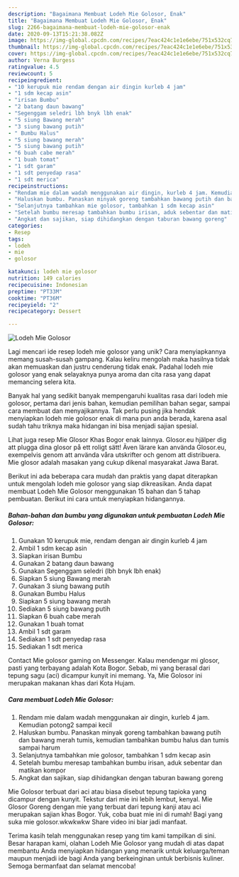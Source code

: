 ```yaml
---
description: "Bagaimana Membuat Lodeh Mie Golosor, Enak"
title: "Bagaimana Membuat Lodeh Mie Golosor, Enak"
slug: 2266-bagaimana-membuat-lodeh-mie-golosor-enak
date: 2020-09-13T15:21:38.082Z
image: https://img-global.cpcdn.com/recipes/7eac424c1e1e6ebe/751x532cq70/lodeh-mie-golosor-foto-resep-utama.jpg
thumbnail: https://img-global.cpcdn.com/recipes/7eac424c1e1e6ebe/751x532cq70/lodeh-mie-golosor-foto-resep-utama.jpg
cover: https://img-global.cpcdn.com/recipes/7eac424c1e1e6ebe/751x532cq70/lodeh-mie-golosor-foto-resep-utama.jpg
author: Verna Burgess
ratingvalue: 4.5
reviewcount: 5
recipeingredient:
- "10 kerupuk mie rendam dengan air dingin kurleb 4 jam"
- "1 sdm kecap asin"
- "irisan Bumbu"
- "2 batang daun bawang"
- "Segenggam seledri lbh bnyk lbh enak"
- "5 siung Bawang merah"
- "3 siung bawang putih"
- " Bumbu Halus"
- "5 siung bawang merah"
- "5 siung bawang putih"
- "6 buah cabe merah"
- "1 buah tomat"
- "1 sdt garam"
- "1 sdt penyedap rasa"
- "1 sdt merica"
recipeinstructions:
- "Rendam mie dalam wadah menggunakan air dingin, kurleb 4 jam. Kemudian potong2 sampai kecil"
- "Haluskan bumbu. Panaskan minyak goreng tambahkan bawang putih dan bawang merah tumis, kemudian tambahkan bumbu halus dan tumis sampai harum"
- "Selanjutnya tambahkan mie golosor, tambahkan 1 sdm kecap asin"
- "Setelah bumbu meresap tambahkan bumbu irisan, aduk sebentar dan matikan kompor"
- "Angkat dan sajikan, siap dihidangkan dengan taburan bawang goreng"
categories:
- Resep
tags:
- lodeh
- mie
- golosor

katakunci: lodeh mie golosor 
nutrition: 149 calories
recipecuisine: Indonesian
preptime: "PT33M"
cooktime: "PT36M"
recipeyield: "2"
recipecategory: Dessert

---
```



![Lodeh Mie Golosor](https://img-global.cpcdn.com/recipes/7eac424c1e1e6ebe/751x532cq70/lodeh-mie-golosor-foto-resep-utama.jpg)

Lagi mencari ide resep lodeh mie golosor yang unik? Cara menyiapkannya memang susah-susah gampang. Kalau keliru mengolah maka hasilnya tidak akan memuaskan dan justru cenderung tidak enak. Padahal lodeh mie golosor yang enak selayaknya punya aroma dan cita rasa yang dapat memancing selera kita.

Banyak hal yang sedikit banyak mempengaruhi kualitas rasa dari lodeh mie golosor, pertama dari jenis bahan, kemudian pemilihan bahan segar, sampai cara membuat dan menyajikannya. Tak perlu pusing jika hendak menyiapkan lodeh mie golosor enak di mana pun anda berada, karena asal sudah tahu triknya maka hidangan ini bisa menjadi sajian spesial.

Lihat juga resep Mie Glosor Khas Bogor enak lainnya. Glosor.eu hjälper dig att plugga dina glosor på ett roligt sätt! Även lärare kan använda Glosor.eu, exempelvis genom att använda våra utskrifter och genom att distribuera. Mie glosor adalah masakan yang cukup dikenal masyarakat Jawa Barat.


Berikut ini ada beberapa cara mudah dan praktis yang dapat diterapkan untuk mengolah lodeh mie golosor yang siap dikreasikan. Anda dapat membuat Lodeh Mie Golosor menggunakan 15 bahan dan 5 tahap pembuatan. Berikut ini cara untuk menyiapkan hidangannya.

<!--inarticleads1-->

##### Bahan-bahan dan bumbu yang digunakan untuk pembuatan Lodeh Mie Golosor:

1. Gunakan 10 kerupuk mie, rendam dengan air dingin kurleb 4 jam
1. Ambil 1 sdm kecap asin
1. Siapkan irisan Bumbu
1. Gunakan 2 batang daun bawang
1. Gunakan Segenggam seledri (lbh bnyk lbh enak)
1. Siapkan 5 siung Bawang merah
1. Gunakan 3 siung bawang putih
1. Gunakan  Bumbu Halus
1. Siapkan 5 siung bawang merah
1. Sediakan 5 siung bawang putih
1. Siapkan 6 buah cabe merah
1. Gunakan 1 buah tomat
1. Ambil 1 sdt garam
1. Sediakan 1 sdt penyedap rasa
1. Sediakan 1 sdt merica


Contact Mie golosor gaming on Messenger. Kalau mendengar mi glosor, pasti yang terbayang adalah Kota Bogor. Sebab, mi yang berasal dari tepung sagu (aci) dicampur kunyit ini memang. Ya, Mie Golosor ini merupakan makanan khas dari Kota Hujam. 

<!--inarticleads2-->

##### Cara membuat Lodeh Mie Golosor:

1. Rendam mie dalam wadah menggunakan air dingin, kurleb 4 jam. Kemudian potong2 sampai kecil
1. Haluskan bumbu. Panaskan minyak goreng tambahkan bawang putih dan bawang merah tumis, kemudian tambahkan bumbu halus dan tumis sampai harum
1. Selanjutnya tambahkan mie golosor, tambahkan 1 sdm kecap asin
1. Setelah bumbu meresap tambahkan bumbu irisan, aduk sebentar dan matikan kompor
1. Angkat dan sajikan, siap dihidangkan dengan taburan bawang goreng


Mie Golosor terbuat dari aci atau biasa disebut tepung tapioka yang dicampur dengan kunyit. Tekstur dari mie ini lebih lembut, kenyal. Mie Glosor Goreng dengan mie yang terbuat dari tepung kanji atau aci merupakan sajian khas Bogor. Yuk, coba buat mie ini di rumah! Bagi yang suka mie golosor.wkwkwkw Share video ini biar jadi manfaat. 

Terima kasih telah menggunakan resep yang tim kami tampilkan di sini. Besar harapan kami, olahan Lodeh Mie Golosor yang mudah di atas dapat membantu Anda menyiapkan hidangan yang menarik untuk keluarga/teman maupun menjadi ide bagi Anda yang berkeinginan untuk berbisnis kuliner. Semoga bermanfaat dan selamat mencoba!
